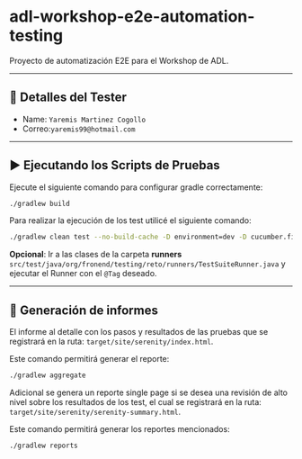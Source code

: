 # adl-workshop-e2e-automation-testing

Proyecto de automatización E2E para el Workshop de ADL.
***

## 👷 Detalles del Tester

* Name: `Yaremis Martinez Cogollo`
* Correo:`yaremis99@hotmail.com`


***

## ▶️ Ejecutando los Scripts de Pruebas

Ejecute el siguiente comando para configurar gradle correctamente:

```bash
./gradlew build
```

Para realizar la ejecución de los test utilicé el siguiente comando:

```bash
./gradlew clean test --no-build-cache -D environment=dev -D cucumber.filter.tags=""
```

**Opcional**: Ir a las clases de la carpeta **runners** `src/test/java/org/fronend/testing/reto/runners/TestSuiteRunner.java` y
ejecutar
el Runner con el `@Tag` deseado.
***

## 📄 Generación de informes

El informe al detalle con los pasos y resultados de las pruebas que se registrará en la ruta:
`target/site/serenity/index.html`.

Este comando permitirá generar el reporte:

```bash
./gradlew aggregate
```

Adicional se genera un reporte single page si se desea una revisión de alto nivel sobre los resultados de los test, el
cual se registrará en la ruta:
`target/site/serenity/serenity-summary.html`.

Este comando permitirá generar los reportes mencionados:

```bash
./gradlew reports
```
